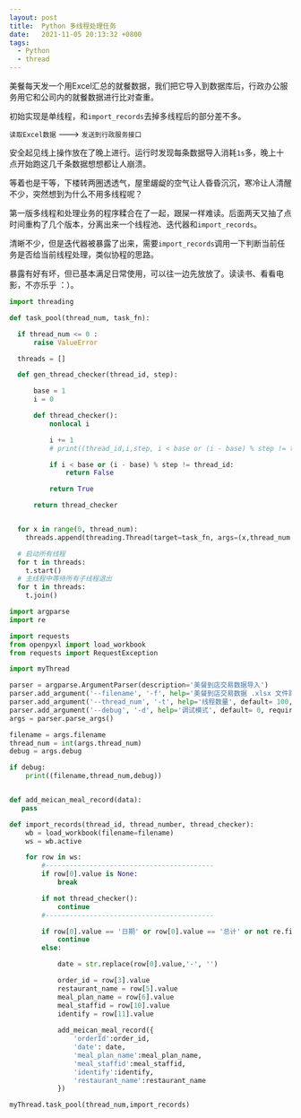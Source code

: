 ```yaml
---
layout: post
title:  Python 多线程处理任务
date:   2021-11-05 20:13:32 +0800
tags:
  - Python
  - thread
---
```


美餐每天发一个用Excel汇总的就餐数据，我们把它导入到数据库后，行政办公服务用它和公司内的就餐数据进行比对查重。

初始实现是单线程，和`import_records`去掉多线程后的部分差不多。

`读取Excel数据` ---> `发送到行政服务接口` 

安全起见线上操作放在了晚上进行。运行时发现每条数据导入消耗`1s`多，晚上十点开始跑这几千条数据想想都让人崩溃。

等着也是干等，下楼转两圈透透气，屋里龌龊的空气让人昏昏沉沉，寒冷让人清醒不少，突然想到为什么不用多线程呢？

第一版多线程和处理业务的程序糅合在了一起，跟屎一样难读。后面两天又抽了点时间重构了几个版本，分离出来一个线程池、迭代器和`import_records`。

清晰不少，但是迭代器被暴露了出来，需要`import_records`调用一下判断当前任务是否给当前线程处理，类似协程的思路。

暴露有好有坏，但已基本满足日常使用，可以往一边先放放了。读读书、看看电影，不亦乐乎 ：）。

```python
import threading

def task_pool(thread_num, task_fn):

  if thread_num <= 0 :
      raise ValueError

  threads = []

  def gen_thread_checker(thread_id, step):

      base = 1
      i = 0

      def thread_checker():
          nonlocal i

          i += 1
          # print((thread_id,i,step, i < base or (i - base) % step != thread_id))

          if i < base or (i - base) % step != thread_id:
              return False

          return True

      return thread_checker


  for x in range(0, thread_num):
    threads.append(threading.Thread(target=task_fn, args=(x,thread_num, gen_thread_checker(x, thread_num))))

  # 启动所有线程
  for t in threads:
    t.start()
  # 主线程中等待所有子线程退出
  for t in threads:
    t.join()
```


```python
import argparse
import re

import requests
from openpyxl import load_workbook
from requests import RequestException

import myThread

parser = argparse.ArgumentParser(description='美餐到店交易数据导入')
parser.add_argument('--filename', '-f', help='美餐到店交易数据 .xlsx 文件路径', required=True)
parser.add_argument('--thread_num', '-t', help='线程数量', default= 100, required=False)
parser.add_argument('--debug', '-d', help='调试模式', default= 0, required=False)
args = parser.parse_args()

filename = args.filename
thread_num = int(args.thread_num)
debug = args.debug

if debug:
    print((filename,thread_num,debug))


def add_meican_meal_record(data):
   pass

def import_records(thread_id, thread_number, thread_checker):
    wb = load_workbook(filename=filename)
    ws = wb.active

    for row in ws:
        #------------------------------------------
        if row[0].value is None:
            break

        if not thread_checker():
            continue
        #------------------------------------------

        if row[0].value == '日期' or row[0].value == '总计' or not re.findall('^\d{4}-\d{1,2}-\d{1,2}$', row[0].value):
            continue
        else:

            date = str.replace(row[0].value,'-', '')

            order_id = row[3].value
            restaurant_name = row[5].value
            meal_plan_name = row[6].value
            meal_staffid = row[10].value
            identify = row[11].value
    
            add_meican_meal_record({
                'orderId':order_id,
                'date': date,
                'meal_plan_name':meal_plan_name,
                'meal_staffid':meal_staffid,
                'identify':identify,
                'restaurant_name':restaurant_name
            })

myThread.task_pool(thread_num,import_records)
```
